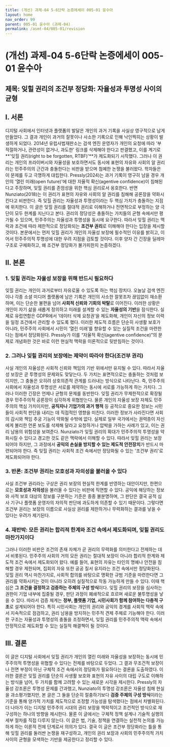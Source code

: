 ```yaml
---
title: (개선) 과제-04 5-6단락 논증에세이 005-01 윤수아
layout: home
nav_order: 99
parent: 005-01 윤수아 (과제-04)
permalink: /asmt-04/005-01/revision
---
```


# (개선) 과제-04 5-6단락 논증에세이 005-01 윤수아 

## 제목: 잊힐 권리의 조건부 정당화: 자율성과 투명성 사이의 균형

## I. 서론

디지털 사회에서 인터넷과 플랫폼의 발달은 개인의 과거 기록을 사실상 영구적으로 남게 만들었다. 그 결과 개인이 과거의 잘못이나 사소한 기록으로 인해 낙인찍히는 상황이 발생하게 되었다. 2014년 유럽사법재판소는 검색 엔진 운영자가 개인의 요청에 따라 '부적절하거나, 관련성이 없거나, 과도한' 링크를 삭제해야 한다고 판결했고, 이를 계기로 **'잊힐 권리(right to be forgotten, RTBF)'**가 제도화되기 시작했다. 그러나 이 권리는 개인의 프라이버시와 자율성을 보호하면서도 동시에 표현의 자유와 사회의 알 권리라는 민주주의의 근간과 충돌한다는 비판을 받으며 첨예한 논쟁을 불러왔다. 학자들은 이 문제를 두고 극명하게 대립한다. Pressly(2024)는 과거 기록이 영구히 남을 경우 개인의 '열린 미래(open future)'에 대한 자율적 확신(agentive confidence)이 침해된다고 주장하며, 잊힐 권리를 존엄성을 위한 핵심 권리로서 옹호한다. 반면 Nunziato(2018)는 이 권리가 표현의 자유와 사회의 알 권리를 침해해 공론장을 약화시킨다고 비판한다. 즉 잊힐 권리는 자율성과 투명성이라는 두 핵심 가치가 충돌하는 지점에 위치한다. 이 글은 잊힐 권리를 절대적 권리로 이해하거나 전면적으로 부정하는 양 극단이 모두 한계를 지닌다고 본다. 권리의 정당성은 충돌하는 가치들의 균형 속에서만 평가될 수 있으며, 민주주의는 자율성과 투명성을 동시에 요구한다. 따라서 잊힐 권리는 맥락과 조건에 따라 제한적으로 정당화되는 **조건부 권리**로 이해해야 한다는 입장을 제시할 것이다. 본문에서는 먼저 잊힐 권리가 개인의 자율성 보장에 필수적인 이유를 밝히고, 이어서 민주주의적 투명성에 대한 우려 지점을 검토할 것이다. 이후 양자 간 긴장을 딜레마 구조로 구체화하고, 왜 조건부 정당화가 불가피한지 논증하겠다.

## II. 본론

### 1. 잊힐 권리는 자율성 보장을 위해 반드시 필요하다

잊힐 권리는 개인이 과거로부터 자유로울 수 있도록 하는 핵심 장치다. 오늘날 검색 엔진이나 각종 소셜 미디어 플랫폼에 남은 기록은 개인의 사소한 잘못조차 끊임없이 재소환하며, 이는 단순한 불편을 넘어 **사회적 신뢰와 기회의 박탈**로 이어진다. 이러한 상황은 개인이 자기 삶을 새롭게 정의하고 미래를 설계할 수 있는 **자율성의 기반**을 잠식한다. 실제로 유럽연합은 GDPR에서 ‘데이터 삭제 요청권’을 제도화해, 개인이 자신의 정보 이력을 일정 조건에서 관리할 수 있도록 했다. 이러한 제도적 흐름은 단순히 사생활 보호가 아니라, 민주주의 사회에서 시민이 ‘열린 미래’를 향유할 수 있는 실질적 조건을 마련한다는 점에서 정당화된다. Pressly가 이를 “자율적 확신(agentive confidence)”의 문제로 개념화한 것은 바로 이런 현실적 맥락을 이론적으로 뒷받침하는 것이다. 

### 2. 그러나 잊힐 권리의 보장에는 제약이 따라야 한다(조건부 권리)

사실 개인의 자율성은 사회적 신뢰와 책임의 기반 위에서만 유지될 수 있다. 따라서 자율성 보장은 곧 투명성의 문제와도 맞닿는다. 두 가치는 표면적으로는 충돌하는 것처럼 보이지만, 그 충돌은 오히려 상호의존적 관계를 드러내는 방식으로 나타난다. 즉, 민주주의 사회에서 자율성과 투명성은 서로를 제약하는 동시에 서로를 가능하게 하는 가치다. 그러나 이러한 긴장은 언제나 균형의 문제를 동반한다. 잊힐 권리가 무제한적으로 확장될 경우 민주주의적 공론장이 심각하게 위협받는다. 물론 개인의 자율성 보장 자체도 민주주의의 핵심 가치이지만, **공직자나 기업가의 과거 행적** 등 공적으로 중요한 정보는 시민들이 사회적 판단을 내리는 데 직접적인 영향을 미친다. 이러한 정보가 사라진다면 사회의 감시와 책임 추궁 기능이 약화될 수밖에 없다. 실제로 일부 국가에서는 권력층이 자신에게 불리한 언론 보도를 삭제해 달라고 요청하거나 압박을 가하는 사례가 있고, 이는 권리 남용의 위험성을 보여준다. Nunziato가 잊힐 권리의 확대가 민주주의적 투명성을 약화시킬 수 있다고 경고한 것도 같은 맥락에서 이해할 수 있다. 따라서 잊힐 권리는 보장되어야 하지만, 그 과정에서 **공익의 손실을 방지할 수 있는 제도적 안전장치**가 반드시 마련되어야 한다. 즉 잊힐 권리는 사회적 조건 속에서만 정당화될 수 있는 '조건부 권리'로 제도화되어야 한다.

### 3. 반론: 조건부 권리는 모호성과 자의성을 불러올 수 있다

사실 조건부 권리라는 구상은 권리 보장의 현실적 한계를 반영하는 대안이지만, 한편으로는 **모호성과 자의성**을 불러올 수 있다는 비판에 직면할 수 있다. 공익에 해당하는 정보와 사적 보호 대상의 정보를 구분하는 기준은 종종 불분명하며, 그 판단은 결국 공적 심사 기구나 플랫폼 운영자의 자의적 판단에 과도하게 의존할 수 있기 때문이다. 그렇다면 조건부 권리는 보장의 이름으로 사실상 권리를 제한하거나 무력화하는 결과를 낳을 수 있다는 우려가 제기된다. 

### 4. 재반박: 모든 권리는 합리적 한계와 조건 속에서 제도화되며, 잊힐 권리도 마찬가지이다

그러나 이러한 비판은 조건의 존재 자체가 곧 권리의 무력화를 의미한다고 전제하는 데서 비롯된다. 민주주의 사회의 거의 모든 권리는 절대적 보장이 아니라 합리적 한계와 제도적 조건 속에서 제도화되어 왔다. 예를 들어, 표현의 자유는 타인의 명예나 안전을 침해할 경우 제한되며, 집회의 자유 또한 공공 질서 유지라는 조건 속에서만 정당화된다. 잊힐 권리 역시 마찬가지로, 사회적 합의를 바탕으로 명확한 규범 기준을 마련한다면 그 권리를 약화시키는 것이 아니라 오히려 실질적으로 작동 가능하게 만들 수 있다. 이때 핵심은 **그 조건을 결정하고 검증하는 주체의 구성 방식**이다. 잊힐 권리의 보장을 심사하는 권한이 기업 내부에 집중될 경우, 판단 과정이 폐쇄적으로 흐르며 새로운 불투명성을 낳을 수 있다. 따라서 검증 체계는 **정부, 플랫폼 기업, 시민사회가 함께 참여하는 다층적 구조**로 설계되어야 한다. 특히 시민사회는 개인의 권리와 공익의 경계를 사회적 맥락 속에서 지속적으로 점검하고, 권리 남용을 방지하는 민주적 견제 주체로 기능해야 한다. 이러한 구조는 자율성과 투명성의 충돌을 조정하면서, 잊힐 권리를 민주주의적 맥락 속에서 안정적으로 제도화할 수 있는 실질적 해결책이 될 것이다.

## III. 결론

이 글은 디지털 사회에서 잊힐 권리가 개인의 열린 미래와 자율성을 보장하는 동시에 민주주의적 투명성을 위협할 수 있다는 전제를 바탕으로 두었다. 그 결과 무조건적 보장이나 전면 부정이 아닌 구체적 조건 속에서의 정당화가 필요하다는 결론을 도출하였다. 이러한 결론은 잊힐 권리를 단순히 사생활 보호와 표현의 자유 사이의 대립 구도로 이해하는 방식을 넘어, 두 가치를 함께 고려할 수 있는 새로운 시각을 제시한다. Pressly의 자율성 강조론은 투명성 문제를 간과했고, Nunziato의 투명성 강조론은 자율성 침해 현실을 과소평가했지만, 본 글은 그 둘을 단순히 절충하기보다 **검증 주체의 구성 방식**이라는 기준을 통해 양가적 가치를 제도적으로 조정할 가능성을 탐색했다는 점에서 차별화된다. 더 나아가 이는 디지털 민주주의 시대의 권리 보장을 맥락적이고 조건적인 방식으로 재구성하는 하나의 방향을 제시한다. 물론 이 글에서는 구체적 정책 설계나 기술적 실행의 세부 절차를 직접 다루지 않는다. 이 글은 법, 기술, 정책을 연결하는 실천적 논의를 가능하게 하는 이론적 전제 단계로서 의의가 있다. 결국 이 글은 조건부 정당화라는 틀을 통해 잊힐 권리를 둘러싼 논쟁을 재구성하고, 개인의 권리 보장과 사회의 민주주의적 가치 사이의 균형을 모색하는 기반을 제공한다고 정리할 수 있다.